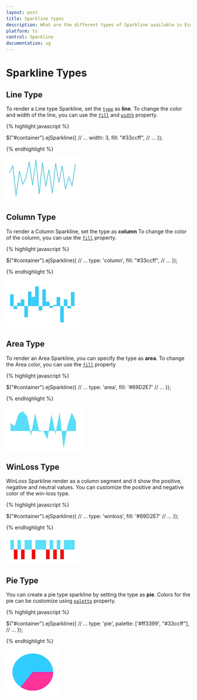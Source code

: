 ```yaml
---
layout: post
title: Sparkline types
description: What are the different types of Sparkline available in Essential JavaScript Chart.
platform: ts
control: Sparkline
documentation: ug
---
```


# Sparkline Types

## Line Type

To render a Line type Sparkline, set the [`type`](../api/ejsparkline.html#members:type) as **line**. To change the color and width of the line, you can use the [`fill`](../api/ejsparkline.html#members:fill) and [`width`](../api/ejsparkline.html#members:width) property.	

{% highlight javascript %}

$("#container").ejSparkline({
            // ...
            width: 3,
            fill: "#33ccff", 
            // ...
        });

{% endhighlight %}

![](/js/Sparkline/Sparkline-Types_images/Sparkline-Types_img1.png)

## Column Type

To render a Column Sparkline, set the type as **column** To change the color of the column, you can use the [`fill`](../api/ejsparkline.html#members:fill) property.

{% highlight javascript %}

$("#container").ejSparkline({
            // ...
            type: 'column',
            fill: "#33ccff",
            // ...
        });

{% endhighlight %}

![](/js/Sparkline/Sparkline-Types_images/Sparkline-Types_img2.png)

## Area Type

To render an Area Sparkline, you can specify the type as **area**. To change the Area color, you can use the [`fill`](../api/ejsparkline.html#members:fill) property

{% highlight javascript %}

$("#container").ejSparkline({
            // ...
            type: 'area',
            fill: '#69D2E7'
            // ...
        });

{% endhighlight %}

![](/js/Sparkline/Sparkline-Types_images/Sparkline-Types_img3.png)

## WinLoss Type

WinLoss Sparkline render as a column segment and it show the positive, negative and neutral values. You can customize the positive and negative color of the win-loss type.

{% highlight javascript %}

$("#container").ejSparkline({
            // ...
            type: 'winloss',
            fill: '#69D2E7'
            // ...
        });

{% endhighlight %}

![](/js/Sparkline/Sparkline-Types_images/Sparkline-Types_img4.png)

## Pie Type

You can create a pie type sparkline by setting the type as **pie**. Colors for the pie can be customize using [`palette`](../api/ejsparkline.html#members:palette) property.

{% highlight javascript %}

$("#container").ejSparkline({
            // ...
            type: 'pie',
            palette: ['#ff3399', "#33ccff"],
            // ...
        });

{% endhighlight %}

![](/js/Sparkline/Sparkline-Types_images/Sparkline-Types_img5.png)

